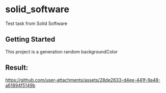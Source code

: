# solid_software

Test task from Solid Software

## Getting Started

This project is a generation random backgroundColor


## Result: 
https://github.com/user-attachments/assets/28de2633-d4ee-441f-9a48-a61894f5149b

